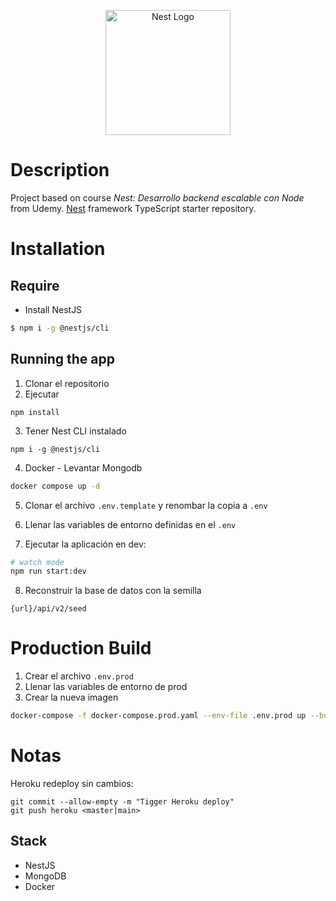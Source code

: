 <p align="center">
  <a href="http://nestjs.com/" target="blank"><img src="https://nestjs.com/img/logo-small.svg" width="200" alt="Nest Logo" /></a>
</p>

# Description

Project based on course *Nest: Desarrollo backend escalable con Node* from Udemy.
[Nest](https://github.com/nestjs/nest) framework TypeScript starter repository.

# Installation
## Require

* Install NestJS
```bash
$ npm i -g @nestjs/cli
```

## Running the app

1. Clonar el repositorio
2. Ejecutar
```
npm install
```
3. Tener Nest CLI instalado
```
npm i -g @nestjs/cli
```

4. Docker - Levantar Mongodb

```bash
docker compose up -d
```

5. Clonar el archivo ```.env.template``` y renombar la copia a ```.env```

6. Llenar las variables de entorno definidas en el ```.env```

7. Ejecutar la aplicación en dev:
```bash
# watch mode
npm run start:dev
```

8. Reconstruir la base de datos con la semilla
```
{url}/api/v2/seed
```

# Production Build
1. Crear el archivo ```.env.prod```
2. Llenar las variables de entorno de prod
3. Crear la nueva imagen
```bash
docker-compose -f docker-compose.prod.yaml --env-file .env.prod up --build
```

# Notas
Heroku redeploy sin cambios:
```
git commit --allow-empty -m "Tigger Heroku deploy"
git push heroku <master|main>
```

## Stack

* NestJS
* MongoDB
* Docker
